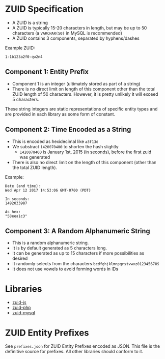 # ZUID Specification

* A ZUID is a string
* A ZUID is typically 15-20 characters in length, but may be up to 50 characters (a `VARCHAR(50)` in MySQL is recommended)
* A ZUID contains 3 components, separated by hyphens/dashes

Example ZUID:

```
1-1b123a2f0-qw2n4
```

## Component 1: Entity Prefix

* Component 1 is an integer (ultimately stored as part of a string)
* There is no direct limit on length of this component other than the total ZUID length of 50 characters. However, it is pretty unlikely it will exceed 5 characters.

These string integers are static representations of specific entity types and are provided in each library as some form of constant.

## Component 2: Time Encoded as a String

* This is encoded as hexidecimal like `a3f13d`
* We substract `1420070400` to shorten the hash slightly
    * `1420070400` is January 1st, 2015 (in seconds), before the first zuid was generated
* There is also no direct limit on the length of this component (other than the total ZUID length).


Example:

```
Date (and time):
Wed Apr 12 2017 14:53:06 GMT-0700 (PDT)

In seconds:
1492033987

As hex:
"58eea1c3"
```

## Component 3: A Random Alphanumeric String

* This is a random alphanumeric string.
* It is by default generated as 5 characters long.
* It can be generated as up to 15 characters if more possibilities as desired
* It randomly selects from the characters `bcdfghjklmnpqrstvwxz0123456789`
* It does not use vowels to avoid forming words in IDs


# Libraries

* [zuid-js](https://github.com/zesty-io/zuid-specification)
* [zuid-php](https://github.com/zesty-io/zuid-php)
* [zuid-mysql](https://github.com/zesty-io/zuid-mysql)

# ZUID Entity Prefixes

See `prefixes.json` for ZUID Entity Prefixes encoded as JSON. This file is the definitive source for prefixes. All other libraries should conform to it.
